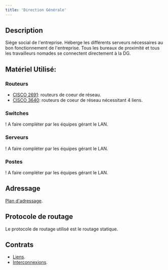 ```yaml
---
title: 'Direction Générale'
---
```


## Description

Siège social de l'entreprise. Héberge les différents serveurs nécessaires au bon fonctionnement de l'entreprise. Tous les bureaux de proximité et tous les travailleurs nomades se connectent directement à la DG.

## Matériel Utilisé:

### Routeurs

* [CISCO 2691](/materiel/routeurs#cisco-2691): routeurs de coeur de réseau.
* [CISCO 3640](/materiel/routeurs#cisco-3640): routeurs  de coeur de réseau nécessitant 4 liens.

### Switches

! A faire compléter par les équipes gérant le LAN.

### Serveurs

! A faire compléter par les équipes gérant le LAN.

### Postes

! A faire compléter par les équipes gérant le LAN.

## Adressage

[Plan d'adressage](/addressage-ip/listes-des-adresses/direction-generale).

## Protocole de routage

Le protocole de routage utilisé est le routage statique.

## Contrats

* [Liens](/contrats/liens#direction-g%C3%A9n%C3%A9rale).
* [Interconnexions](/contrats/interconnexions#direction-g%C3%A9n%C3%A9rale).
